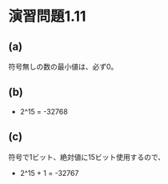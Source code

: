 # 演習問題1.11

## (a)
符号無しの数の最小値は、必ず0。

## (b)
- 2^15 = -32768

## (c)
符号で1ビット、絶対値に15ビット使用するので、
- 2^15 + 1 = -32767
